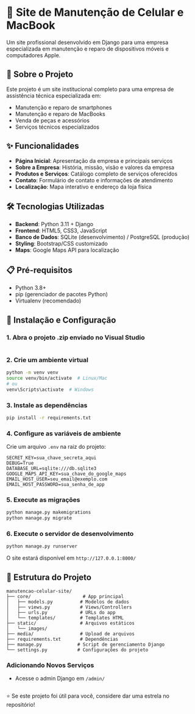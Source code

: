 # 📱 Site de Manutenção de Celular e MacBook

Um site profissional desenvolvido em Django para uma empresa especializada em manutenção e reparo de dispositivos móveis e computadores Apple.

## 🚀 Sobre o Projeto

Este projeto é um site institucional completo para uma empresa de assistência técnica especializada em:
- Manutenção e reparo de smartphones
- Manutenção e reparo de MacBooks
- Venda de peças e acessórios
- Serviços técnicos especializados

## ✨ Funcionalidades

- **Página Inicial**: Apresentação da empresa e principais serviços
- **Sobre a Empresa**: História, missão, visão e valores da empresa
- **Produtos e Serviços**: Catálogo completo de serviços oferecidos
- **Contato**: Formulário de contato e informações de atendimento
- **Localização**: Mapa interativo e endereço da loja física

## 🛠️ Tecnologias Utilizadas

- **Backend**: Python 3.11 + Django
- **Frontend**: HTML5, CSS3, JavaScript
- **Banco de Dados**: SQLite (desenvolvimento) / PostgreSQL (produção)
- **Styling**: Bootstrap/CSS customizado
- **Maps**: Google Maps API para localização

## 📋 Pré-requisitos

- Python 3.8+
- pip (gerenciador de pacotes Python)
- Virtualenv (recomendado)

## 🔧 Instalação e Configuração

### 1. Abra o projeto .zip enviado no Visual Studio
```
```

### 2. Crie um ambiente virtual
```bash
python -m venv venv
source venv/bin/activate  # Linux/Mac
# ou
venv\Scripts\activate  # Windows
```

### 3. Instale as dependências
```bash
pip install -r requirements.txt
```

### 4. Configure as variáveis de ambiente
Crie um arquivo `.env` na raiz do projeto:
```env
SECRET_KEY=sua_chave_secreta_aqui
DEBUG=True
DATABASE_URL=sqlite:///db.sqlite3
GOOGLE_MAPS_API_KEY=sua_chave_do_google_maps
EMAIL_HOST_USER=seu_email@exemplo.com
EMAIL_HOST_PASSWORD=sua_senha_de_app
```

### 5. Execute as migrações
```bash
python manage.py makemigrations
python manage.py migrate
```

### 6. Execute o servidor de desenvolvimento
```bash
python manage.py runserver
```

O site estará disponível em `http://127.0.0.1:8000/`

## 📁 Estrutura do Projeto

```
manutencao-celular-site/
├── core/                   # App principal
│   ├── models.py          # Modelos de dados
│   ├── views.py           # Views/Controllers
│   ├── urls.py            # URLs do app
│   └── templates/         # Templates HTML
├── static/                # Arquivos estáticos
│   └── images/
├── media/                 # Upload de arquivos
├── requirements.txt       # Dependências
├── manage.py             # Script de gerenciamento Django
└── settings.py           # Configurações do projeto
```


### Adicionando Novos Serviços
- Acesse o admin Django em `/admin/`
```
```


⭐ Se este projeto foi útil para você, considere dar uma estrela no repositório!